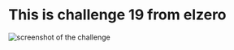 # This is challenge 19 from elzero 
![screenshot of the challenge](https://elzero.org/wp-content/uploads/2020/08/frontend-task-orange-responsive-email-template.png)